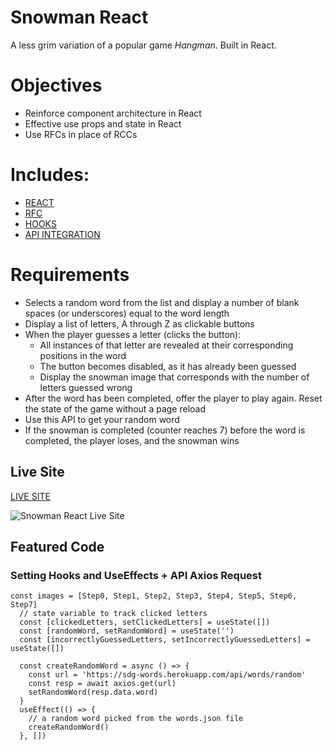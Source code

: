 # Snowman React

A less grim variation of a popular game _Hangman_. Built in React.

# Objectives

- Reinforce component architecture in React
- Effective use props and state in React
- Use RFCs in place of RCCs

# Includes: 

- [REACT](https://reactjs.org/docs/getting-started.html)
- [RFC](https://reactjs.org/docs/components-and-props.html)
- [HOOKS](https://reactjs.org/docs/hooks-intro.html)
- [API INTEGRATION](https://sdg-words.herokuapp.com/api/words/random)

# Requirements 

- Selects a random word from the list and display a number of blank spaces (or underscores) equal to the word length
- Display a list of letters, A through Z as clickable buttons
- When the player guesses a letter (clicks the button):
  - All instances of that letter are revealed at their corresponding positions in the word
  - The button becomes disabled, as it has already been guessed
  - Display the snowman image that corresponds with the number of letters guessed wrong
- After the word has been completed, offer the player to play again. Reset the state of the game without a page reload
- Use this API to get your random word
- If the snowman is completed (counter reaches 7) before the word is completed, the player loses, and the snowman wins
 
## Live Site

[LIVE SITE](https://snowman-react-austinparvin.netlify.app/)

![Snowman React Live Site](http://g.recordit.co/fPmZ5S93HR.gif)

## Featured Code

### Setting Hooks and UseEffects + API Axios Request

```JSX
const images = [Step0, Step1, Step2, Step3, Step4, Step5, Step6, Step7]
  // state variable to track clicked letters
  const [clickedLetters, setClickedLetters] = useState([])
  const [randomWord, setRandomWord] = useState('')
  const [incorrectlyGuessedLetters, setIncorrectlyGuessedLetters] = useState([])

  const createRandomWord = async () => {
    const url = 'https://sdg-words.herokuapp.com/api/words/random'
    const resp = await axios.get(url)
    setRandomWord(resp.data.word)
  }
  useEffect(() => {
    // a random word picked from the words.json file
    createRandomWord()
  }, [])
 ```
 
